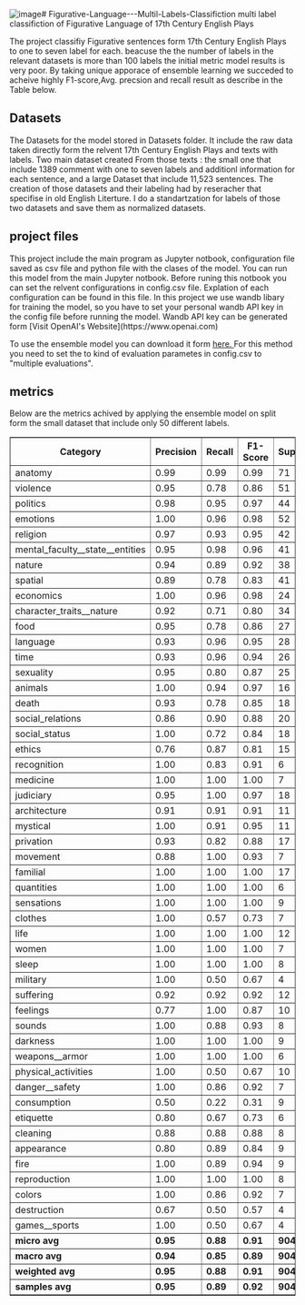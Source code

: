 ![image](https://github.com/user-attachments/assets/15ac9b46-c976-4491-bc85-e8860adb6577)# Figurative-Language---Multil-Labels-Classifiction
multi label classifiction of Figurative Language of 17th Century English Plays

The project classifiy Figurative sentences form 17th Century English Plays to one to seven label for each.
beacuse the the number of labels in the relevant datasets is more than 100 labels the initial metric model results is very poor.
By taking unique apporace of ensemble learning we succeded to acheive  highly F1-score,Avg. precsion and recall result as describe in the Table
below.

<h2> Datasets</h2>
The Datasets for the model stored in Datasets folder. It include the raw data taken directly form the relvent 17th Century English Plays and
texts with labels. Two main dataset created From those texts : the small one that include 1389 comment with one to seven labels and additionl information 
for each sentence, and a large Dataset that include 11,523 sentences. The creation of those datasets and their labeling had by reseracher that specifise in 
old English Literture. I do a standartzation for labels of those two datasets and save them as normalized datasets.

<h2>project files</h2>
This project include the main program as Jupyter notbook, configuration file saved as csv file and python file with the clases of the model.
You can run this model from the main Jupyter notbook. Before runing this notbook you can set the relvent configurations in config.csv file.
Explation of each configuration can be found in this file. In this project we use wandb libary for training the model, so you have to set your
personal wandb API key in the config file before running the model. Wandb API key can be generated form [Visit OpenAI's Website](https://www.openai.com)

[]([url](https://wandb.ai/site))



To use the ensemble model you can download it form  [here. ](https://drive.google.com/drive/folders/1UYlFUJ4LykeEgQfc2K0eEw32Dc8kxdFv?usp=sharing) 
For this method you need to set the to kind of evaluation parametes in config.csv to "multiple evaluations".

<h2>metrics</h2>
Below are the metrics achived by applying the ensemble model on split form the small dataset that include only 50 different labels.

<table border="1" style="border-collapse: collapse; width: 100%;">
    <thead>
        <tr>
            <th>Category</th>
            <th>Precision</th>
            <th>Recall</th>
            <th>F1-Score</th>
            <th>Support</th>
        </tr>
    </thead>
    <tbody>
        <tr><td>anatomy</td><td>0.99</td><td>0.99</td><td>0.99</td><td>71</td></tr>
        <tr><td>violence</td><td>0.95</td><td>0.78</td><td>0.86</td><td>51</td></tr>
        <tr><td>politics</td><td>0.98</td><td>0.95</td><td>0.97</td><td>44</td></tr>
        <tr><td>emotions</td><td>1.00</td><td>0.96</td><td>0.98</td><td>52</td></tr>
        <tr><td>religion</td><td>0.97</td><td>0.93</td><td>0.95</td><td>42</td></tr>
        <tr><td>mental_faculty__state__entities</td><td>0.95</td><td>0.98</td><td>0.96</td><td>41</td></tr>
        <tr><td>nature</td><td>0.94</td><td>0.89</td><td>0.92</td><td>38</td></tr>
        <tr><td>spatial</td><td>0.89</td><td>0.78</td><td>0.83</td><td>41</td></tr>
        <tr><td>economics</td><td>1.00</td><td>0.96</td><td>0.98</td><td>24</td></tr>
        <tr><td>character_traits__nature</td><td>0.92</td><td>0.71</td><td>0.80</td><td>34</td></tr>
        <tr><td>food</td><td>0.95</td><td>0.78</td><td>0.86</td><td>27</td></tr>
        <tr><td>language</td><td>0.93</td><td>0.96</td><td>0.95</td><td>28</td></tr>
        <tr><td>time</td><td>0.93</td><td>0.96</td><td>0.94</td><td>26</td></tr>
        <tr><td>sexuality</td><td>0.95</td><td>0.80</td><td>0.87</td><td>25</td></tr>
        <tr><td>animals</td><td>1.00</td><td>0.94</td><td>0.97</td><td>16</td></tr>
        <tr><td>death</td><td>0.93</td><td>0.78</td><td>0.85</td><td>18</td></tr>
        <tr><td>social_relations</td><td>0.86</td><td>0.90</td><td>0.88</td><td>20</td></tr>
        <tr><td>social_status</td><td>1.00</td><td>0.72</td><td>0.84</td><td>18</td></tr>
        <tr><td>ethics</td><td>0.76</td><td>0.87</td><td>0.81</td><td>15</td></tr>
        <tr><td>recognition</td><td>1.00</td><td>0.83</td><td>0.91</td><td>6</td></tr>
        <tr><td>medicine</td><td>1.00</td><td>1.00</td><td>1.00</td><td>7</td></tr>
        <tr><td>judiciary</td><td>0.95</td><td>1.00</td><td>0.97</td><td>18</td></tr>
        <tr><td>architecture</td><td>0.91</td><td>0.91</td><td>0.91</td><td>11</td></tr>
        <tr><td>mystical</td><td>1.00</td><td>0.91</td><td>0.95</td><td>11</td></tr>
        <tr><td>privation</td><td>0.93</td><td>0.82</td><td>0.88</td><td>17</td></tr>
        <tr><td>movement</td><td>0.88</td><td>1.00</td><td>0.93</td><td>7</td></tr>
        <tr><td>familial</td><td>1.00</td><td>1.00</td><td>1.00</td><td>17</td></tr>
        <tr><td>quantities</td><td>1.00</td><td>1.00</td><td>1.00</td><td>6</td></tr>
        <tr><td>sensations</td><td>1.00</td><td>1.00</td><td>1.00</td><td>9</td></tr>
        <tr><td>clothes</td><td>1.00</td><td>0.57</td><td>0.73</td><td>7</td></tr>
        <tr><td>life</td><td>1.00</td><td>1.00</td><td>1.00</td><td>12</td></tr>
        <tr><td>women</td><td>1.00</td><td>1.00</td><td>1.00</td><td>7</td></tr>
        <tr><td>sleep</td><td>1.00</td><td>1.00</td><td>1.00</td><td>8</td></tr>
        <tr><td>military</td><td>1.00</td><td>0.50</td><td>0.67</td><td>4</td></tr>
        <tr><td>suffering</td><td>0.92</td><td>0.92</td><td>0.92</td><td>12</td></tr>
        <tr><td>feelings</td><td>0.77</td><td>1.00</td><td>0.87</td><td>10</td></tr>
        <tr><td>sounds</td><td>1.00</td><td>0.88</td><td>0.93</td><td>8</td></tr>
        <tr><td>darkness</td><td>1.00</td><td>1.00</td><td>1.00</td><td>9</td></tr>
        <tr><td>weapons__armor</td><td>1.00</td><td>1.00</td><td>1.00</td><td>6</td></tr>
        <tr><td>physical_activities</td><td>1.00</td><td>0.50</td><td>0.67</td><td>10</td></tr>
        <tr><td>danger__safety</td><td>1.00</td><td>0.86</td><td>0.92</td><td>7</td></tr>
        <tr><td>consumption</td><td>0.50</td><td>0.22</td><td>0.31</td><td>9</td></tr>
        <tr><td>etiquette</td><td>0.80</td><td>0.67</td><td>0.73</td><td>6</td></tr>
        <tr><td>cleaning</td><td>0.88</td><td>0.88</td><td>0.88</td><td>8</td></tr>
        <tr><td>appearance</td><td>0.80</td><td>0.89</td><td>0.84</td><td>9</td></tr>
        <tr><td>fire</td><td>1.00</td><td>0.89</td><td>0.94</td><td>9</td></tr>
        <tr><td>reproduction</td><td>1.00</td><td>1.00</td><td>1.00</td><td>8</td></tr>
        <tr><td>colors</td><td>1.00</td><td>0.86</td><td>0.92</td><td>7</td></tr>
        <tr><td>destruction</td><td>0.67</td><td>0.50</td><td>0.57</td><td>4</td></tr>
        <tr><td>games__sports</td><td>1.00</td><td>0.50</td><td>0.67</td><td>4</td></tr>
        <tr><td><b>micro avg</b></td><td><b>0.95</b></td><td><b>0.88</b></td><td><b>0.91</b></td><td><b>904</b></td></tr>
        <tr><td><b>macro avg</b></td><td><b>0.94</b></td><td><b>0.85</b></td><td><b>0.89</b></td><td><b>904</b></td></tr>
        <tr><td><b>weighted avg</b></td><td><b>0.95</b></td><td><b>0.88</b></td><td><b>0.91</b></td><td><b>904</b></td></tr>
        <tr><td><b>samples avg</b></td><td><b>0.95</b></td><td><b>0.89</b></td><td><b>0.92</b></td><td><b>904</b></td></tr>
    </tbody>
</table>


